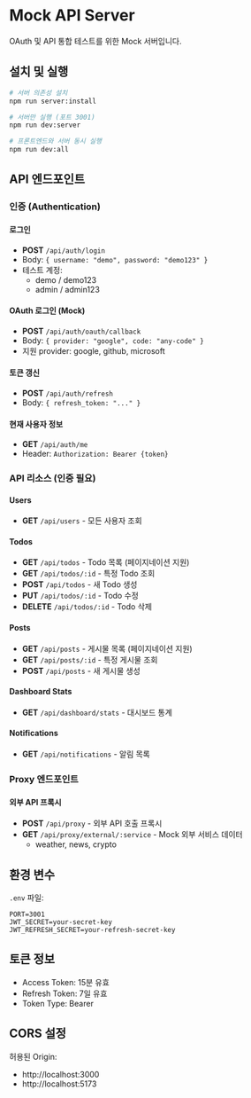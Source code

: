 # Mock API Server

OAuth 및 API 통합 테스트를 위한 Mock 서버입니다.

## 설치 및 실행

```bash
# 서버 의존성 설치
npm run server:install

# 서버만 실행 (포트 3001)
npm run dev:server

# 프론트엔드와 서버 동시 실행
npm run dev:all
```

## API 엔드포인트

### 인증 (Authentication)

#### 로그인
- **POST** `/api/auth/login`
- Body: `{ username: "demo", password: "demo123" }`
- 테스트 계정:
  - demo / demo123
  - admin / admin123

#### OAuth 로그인 (Mock)
- **POST** `/api/auth/oauth/callback`
- Body: `{ provider: "google", code: "any-code" }`
- 지원 provider: google, github, microsoft

#### 토큰 갱신
- **POST** `/api/auth/refresh`
- Body: `{ refresh_token: "..." }`

#### 현재 사용자 정보
- **GET** `/api/auth/me`
- Header: `Authorization: Bearer {token}`

### API 리소스 (인증 필요)

#### Users
- **GET** `/api/users` - 모든 사용자 조회

#### Todos
- **GET** `/api/todos` - Todo 목록 (페이지네이션 지원)
- **GET** `/api/todos/:id` - 특정 Todo 조회
- **POST** `/api/todos` - 새 Todo 생성
- **PUT** `/api/todos/:id` - Todo 수정
- **DELETE** `/api/todos/:id` - Todo 삭제

#### Posts
- **GET** `/api/posts` - 게시물 목록 (페이지네이션 지원)
- **GET** `/api/posts/:id` - 특정 게시물 조회
- **POST** `/api/posts` - 새 게시물 생성

#### Dashboard Stats
- **GET** `/api/dashboard/stats` - 대시보드 통계

#### Notifications
- **GET** `/api/notifications` - 알림 목록

### Proxy 엔드포인트

#### 외부 API 프록시
- **POST** `/api/proxy` - 외부 API 호출 프록시
- **GET** `/api/proxy/external/:service` - Mock 외부 서비스 데이터
  - weather, news, crypto

## 환경 변수

`.env` 파일:
```env
PORT=3001
JWT_SECRET=your-secret-key
JWT_REFRESH_SECRET=your-refresh-secret-key
```

## 토큰 정보

- Access Token: 15분 유효
- Refresh Token: 7일 유효
- Token Type: Bearer

## CORS 설정

허용된 Origin:
- http://localhost:3000
- http://localhost:5173